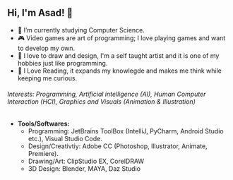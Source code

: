 ## Hi, I'm Asad! 👋
- :boy: I’m currently studying Computer Science.
- 🎮 Video games are art of programming; I love playing games and want to develop my own.
- 🎨 I love to draw and design, I'm a self taught artist and it is one of my hobbies just like programming.
- 📖 I Love Reading, it expands my knowlegde and makes me think while keeping me curious.

###### Interests: Programming, Artificial intelligence (AI), Human Computer Interaction (HCI), Graphics and Visuals (Animation & Illustration)
 
- **Tools/Softwares:**
    - Programming: JetBrains ToolBox (IntelliJ, PyCharm, Android Studio etc.), Visual Studio Code.
    - Design/Creativtiy: Adobe CC (Photoshop, Illustrator, Animate, Premiere).
    - Drawing/Art: ClipStudio EX, CorelDRAW
    - 3D Design: Blender, MAYA, Daz Studio
